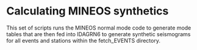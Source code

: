 # Calculating MINEOS synthetics

This set of scripts runs the MINEOS normal mode code to generate mode tables that are then fed into IDAGRN6 to generate synthetic seismograms for all events and stations within the fetch_EVENTS directory.

